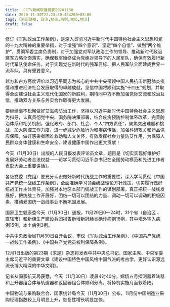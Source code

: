 ```yaml
---
title:  CCTV新闻联播摘要20201130
date: 2020-11-30T22:23:30.484200+08:00
tags: [新闻联播, 政治,制造,病例,党员,物流]
draft: false
---
```


修订《军队<span class="keywords_content">政治</span>工作条例》，是深入贯彻习近平新时代中国特色社会主义思想和党的十九大精神的重要举措，对于增强“四个意识”、坚定“四个自信”、做到“两个维护”，贯彻军委主席负责制，对于加强党对军队<span class="keywords_content">政治</span>工作的领导、推动新时代<span class="keywords_content">政治</span>建军方略全面落实，确保我军始终成为党绝对领导下的人民军队，确保有效履行新时代军队使命任务，对于实现党在新时代的强军目标、把人民军队全面建成世界一流军队，具有重要意义。

越方和古方高度评价以习近平同志为核心的中共中央带领中国人民抗击新冠肺炎疫情和推进经济社会发展取得的卓越成就，坚信中国将顺利实施“十四五”规划，并取得全面建设社会主义现代化国家的新胜利，期待同中方不断加强党际交流和<span class="keywords_content">政治</span>互信，推动双方关系与务实合作取得更大发展。

要继续毫不松懈做好艾滋病防治工作，坚持以习近平新时代中国特色社会主义思想为指导，认真贯彻党中央、国务院决策部署，结合疾病预防控制体系改革，完善防治体系和相关机制，强化政府、部门、社会、个人“四方责任”，聚焦突出难题和挑战，加大防控工作力度，进一步减少危险行为和疾病传播，加强科研攻关和药品供应保障，做好感染者困难救助和人文关怀，有效发挥社会力量防艾作用，为保障人民群众身体健康和生命安全、建设健康中国作出更大贡献！

今天（11月30日）出版的人民日报发表评论员文章，题目是《切实实现好维护好发展好劳动者合法权益——论学习贯彻习近平总书记在全国劳动模范和先进工作者表彰大会上重要讲话》。

各级党委（党组）要充分认识做好新时代统战工作的重要性，深入学习贯彻《中国共产党统一战线工作条例》，全面准确学习领会统战理论方针政策，切实履行做好统战工作主体责任，加强对本地区本部门统战工作的谋划部署，真正把统一战线发展好，把统战工作开展好，团结一切可以团结的力量、调动一切可以调动的积极因素，推动爱国统一战线事业不断巩固发展。

国家卫生健康委今天（11月30日）通报，11月29日0—24时，31个省（自治区 、直辖市）和新疆生产建设兵团报告新增新冠肺炎确诊<span class="keywords_content">病例</span>18例，其中境外输入<span class="keywords_content">病例</span>15例，本土<span class="keywords_content">病例</span>3例。

中共中央<span class="keywords_content">政治</span>局11月30日召开会议，审议《军队<span class="keywords_content">政治</span>工作条例》、《中国共产党统一战线工作条例》、《中国共产党<span class="keywords_content">党员</span>权利保障条例》。

12月1日出版的第23期《求是》杂志将发表中共中央总书记、国家主席、中央军委主席习近平的重要文章《建设中国特色中国风格中国气派的考古学，更好认识源远流长博大精深的中华文明》。

记者从国家航天局获悉，今天（11月30日）凌晨4时40分，嫦娥五号探测器着陆器和上升器组合体与轨道器和返回器组合体顺利分离，将择机实施月面软着陆。

中国<span class="keywords_fund">物流</span>与采购联合会、国家统计局今天（11月30日）公布，11月份中国<span class="keywords_fund">制造</span>业采购经理指数较上月明显上升，恢复性增长明显加快。
